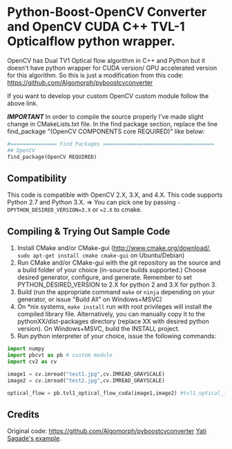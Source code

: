 Python-Boost-OpenCV Converter and OpenCV CUDA C++ TVL-1 Opticalflow python wrapper.
==================

OpenCV has Dual TV1 Optical flow algorithm in C++ and Python but it doesn't have python wrapper for CUDA version/ GPU accelerated version for this algorithm. So this is just a modification from this code:
https://github.com/Algomorph/pyboostcvconverter

If you want to develop your custom OpenCV custom module follow the above link.

***IMPORTANT***
In order to compile the source properly I've made slight change in CMakeLists.txt file. In the find package section, replace the line find_package "(OpenCV COMPONENTS core REQUIRED)" like below: 

```python
#=============== Find Packages ====================================
## OpenCV
find_package(OpenCV REQUIRED)


```


Compatibility
-----------------
This code is compatible with OpenCV 2.X, 3.X, and 4.X.
This code supports Python 2.7 and Python 3.X. => You can pick one by passing `-DPYTHON_DESIRED_VERSION=3.X` or `=2.X` to cmake.

Compiling & Trying Out Sample Code
----------------------
1. Install CMake and/or CMake-gui (http://www.cmake.org/download/, ```sudo apt-get install cmake cmake-gui``` on Ubuntu/Debian)
2. Run CMake and/or CMake-gui with the git repository as the source and a build folder of your choice (in-source builds supported.) Choose desired generator, configure, and generate. Remember to set PYTHON_DESIRED_VERSION to 2.X for python 2 and 3.X for python 3.
3. Build (run the appropriate command ```make``` or ```ninja``` depending on your generator, or issue "Build All" on Windows+MSVC)
4. On *nix systems, ```make install``` run with root privileges will install the compiled library file. Alternatively, you can manually copy it to the pythonXX/dist-packages directory (replace XX with desired python version). On Windows+MSVC, build the INSTALL project.
5. Run python interpreter of your choice, issue the following commands:
```python
import numpy
import pbcvt as pb # custom module
import cv2 as cv 

image1 = cv.imread("test1.jpg",cv.IMREAD_GRAYSCALE)
image2 = cv.imread("test2.jpg",cv.IMREAD_GRAYSCALE)

optical_flow = pb.tvl1_optical_flow_cuda(image1,image2) #tvl1_optical_flow_cuda() python wrapper for OpenCV C++ Dual TVL1 optical flow algorithm with CUDA support. 

```
    
Credits
----------------
Original code: https://github.com/Algomorph/pyboostcvconverter
[Yati Sagade's example](https://github.com/yati-sagade/blog-content/blob/master/content/numpy-boost-python-opencv.rst).
